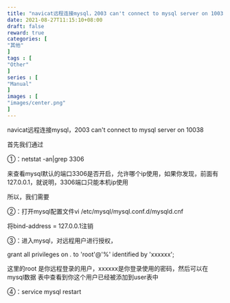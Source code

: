 ```yaml
---
title: "navicat远程连接mysql，2003 can't connect to mysql server on 10038"
date: 2021-08-27T11:15:10+08:00
draft: false
reward: true
categories: [
"其他"
]
tags : [
"Other"
]
series : [
"Manual"
]
images : [
"images/center.png"
]
---
```


navicat远程连接mysql，2003 can't connect to mysql server on 10038



首先我们通过

①：netstat -an|grep 3306

来查看mysql默认的端口3306是否开启，允许哪个ip使用，如果你发现，前面有127.0.0.1，就说明，3306端口只能本机ip使用

所以，我们需要

②：打开mysql配置文件vi /etc/mysql/mysql.conf.d/mysqld.cnf

将bind-address = 127.0.0.1注销

③：进入mysql，对远程用户进行授权，

grant all privileges on *.* to 'root'@'%' identified by 'xxxxxx';

这里的root 是你远程登录的用户，xxxxxx是你登录使用的密码，然后可以在mysql数据 表中查看到你这个用户已经被添加到user表中

④：service mysql restart
